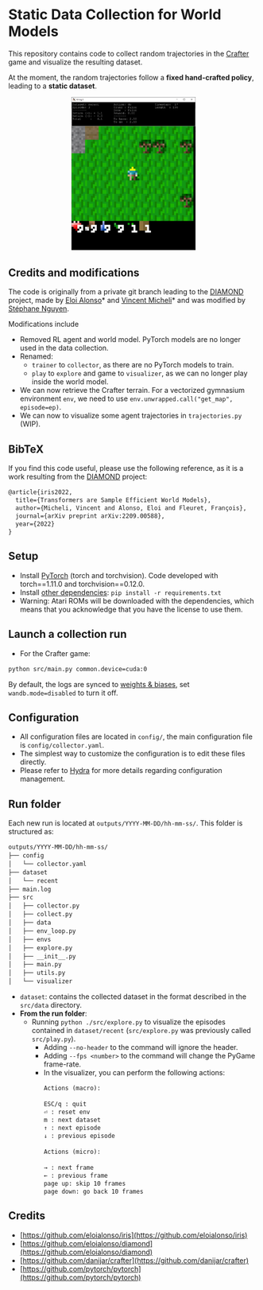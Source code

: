 # Static Data Collection for World Models

This repository contains code to collect random trajectories in the [Crafter](https://github.com/danijar/crafter) game and visualize the resulting dataset.

At the moment, the random trajectories follow a **fixed hand-crafted policy**, leading to a **static dataset**.

<p align="center">
  <img src="./media/visualizer.png" width="250"/>
</p>

## Credits and modifications
The code is originally from a private git branch leading to the [DIAMOND](https://github.com/eloialonso/diamond) project, made by [Eloi Alonso](https://eloialonso.github.io)\* and [Vincent Micheli](https://vmicheli.github.io)\* and was modified by [Stéphane Nguyen](https://zenchiyu.github.io).

Modifications include
- Removed RL agent and world model. PyTorch models are no longer used in the data collection.
- Renamed:
  - `trainer` to `collector`, as there are no PyTorch models to train.
  - `play` to `explore` and game to `visualizer`, as we can no longer play inside the world model.
- We can now retrieve the Crafter terrain. For a vectorized gymnasium environment `env`, we need to use `env.unwrapped.call("get_map", episode=ep)`.
- We can now to visualize some agent trajectories in `trajectories.py` (WIP).

## BibTeX

If you find this code useful, please use the following reference, as it is a work resulting from the [DIAMOND](https://github.com/eloialonso/iris) project:

```
@article{iris2022,
  title={Transformers are Sample Efficient World Models},
  author={Micheli, Vincent and Alonso, Eloi and Fleuret, François},
  journal={arXiv preprint arXiv:2209.00588},
  year={2022}
}
```

## Setup

- Install [PyTorch](https://pytorch.org/get-started/locally/) (torch and torchvision). Code developed with torch==1.11.0 and torchvision==0.12.0.
- Install [other dependencies](requirements.txt): `pip install -r requirements.txt`
- Warning: Atari ROMs will be downloaded with the dependencies, which means that you acknowledge that you have the license to use them.

## Launch a collection run

- For the Crafter game:
```bash
python src/main.py common.device=cuda:0
```

By default, the logs are synced to [weights & biases](https://wandb.ai), set `wandb.mode=disabled` to turn it off.

## Configuration

- All configuration files are located in `config/`, the main configuration file is `config/collector.yaml`.
- The simplest way to customize the configuration is to edit these files directly.
- Please refer to [Hydra](https://github.com/facebookresearch/hydra) for more details regarding configuration management.

## Run folder

Each new run is located at `outputs/YYYY-MM-DD/hh-mm-ss/`. This folder is structured as:

```txt
outputs/YYYY-MM-DD/hh-mm-ss/
├── config
│   └── collector.yaml
├── dataset
│   └── recent
├── main.log
├── src
│   ├── collector.py
│   ├── collect.py
│   ├── data
│   ├── env_loop.py
│   ├── envs
│   ├── explore.py
│   ├── __init__.py
│   ├── main.py
│   ├── utils.py
│   └── visualizer
```
- `dataset`: contains the collected dataset in the format described in the `src/data` directory.
- **From the run folder**:
    - Running `python ./src/explore.py` to visualize the episodes contained in `dataset/recent` (`src/explore.py` was previously called `src/play.py`).
      - Adding `--no-header` to the command will ignore the header.
      - Adding `--fps <number>` to the command will change the PyGame frame-rate.
      - In the visualizer, you can perform the following actions:
        ```
        Actions (macro):

        ESC/q : quit
        ⏎ : reset env
        m : next dataset
        ↑ : next episode
        ↓ : previous episode

        Actions (micro):

        → : next frame
        ← : previous frame
        page up: skip 10 frames
        page down: go back 10 frames
        ```

## Credits

- [https://github.com/eloialonso/iris](https://github.com/eloialonso/iris)
- [https://github.com/eloialonso/diamond](https://github.com/eloialonso/diamond)
- [https://github.com/danijar/crafter](https://github.com/danijar/crafter)
- [https://github.com/pytorch/pytorch](https://github.com/pytorch/pytorch)